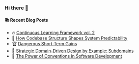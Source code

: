 ### Hi there 👋

<!--
**jorzel/jorzel** is a ✨ _special_ ✨ repository because its `README.md` (this file) appears on your GitHub profile.

Here are some ideas to get you started:

- 🔭 I’m currently working on ...
- 🌱 I’m currently learning ...
- 👯 I’m looking to collaborate on ...
- 🤔 I’m looking for help with ...
- 💬 Ask me about ...
- 📫 How to reach me: ...
- 😄 Pronouns: ...
- ⚡ Fun fact: ...
-->

#### :books: Recent Blog Posts
<!-- BLOGPOSTS:START -->
 - 🔥 [Continuous Learning Framework vol. 2](https://jorzel.hashnode.dev/continuous-learning-framework-vol-2)
 - 📰 [How Codebase Structure Shapes System Predictability](https://jorzel.hashnode.dev/how-codebase-structure-shapes-system-predictability)
 - 🏆 [Dangerous Short-Term Gains](https://jorzel.hashnode.dev/dangerous-short-term-gains)
 - 🔘 [Strategic Domain-Driven Design by Example: Subdomains](https://jorzel.hashnode.dev/strategic-domain-driven-design-subdomains-identification)
 - 📰 [The Power of Conventions in Software Development](https://jorzel.hashnode.dev/the-power-of-conventions-in-software-development)<!-- BLOGPOSTS:END -->